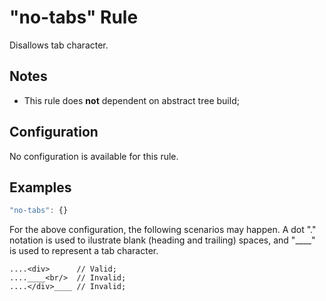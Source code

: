 # "no-tabs" Rule

Disallows tab character.

## Notes

- This rule does **not** dependent on abstract tree build;

## Configuration

No configuration is available for this rule.

## Examples

```js
"no-tabs": {}
```

For the above configuration, the following scenarios may happen. A dot "." notation is used to ilustrate blank (heading and trailing) spaces, and "____" is used to represent a tab character.

```
....<div>      // Valid;
....____<br/>  // Invalid;
....</div>____ // Invalid;
```
